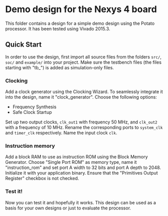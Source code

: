 # Demo design for the Nexys 4 board

This folder contains a design for a simple demo design using the Potato
processor. It has been tested using Vivado 2015.3.

## Quick Start

In order to use the design, first import all source files from the folders
`src/`, `soc/` and `example/` into your project. Make sure the testbench files
(the files starting with "tb_") is added as simulation-only files.

### Clocking

Add a clock generator using the Clocking Wizard. To seamlessly integrate
it into the design, name it "clock_generator". Choose the following options:

* Frequency Synthesis
* Safe Clock Startup

Set up two output clocks, `clk_out1` with frequency 50 MHz, and `clk_out2` with
a frequency of 10 MHz. Rename the corresponding ports to `system_clk` and
`timer_clk` respectively. Name the input clock `clk`.

### Instruction memory

Add a block RAM to use as instruction ROM using the Block Memory Generator.
Choose "Single Port ROM" as memory type, name it "instruction_rom" and set
port A width to 32 bits and port A depth to 2048. Initialize it with your
application binary. Ensure that the "Primitives Output Register" checkbox
is not checked.

### Test it!

Now you can test it and hopefully it works. This design can be used as a
basis for your own designs or just to evaluate the processor.

